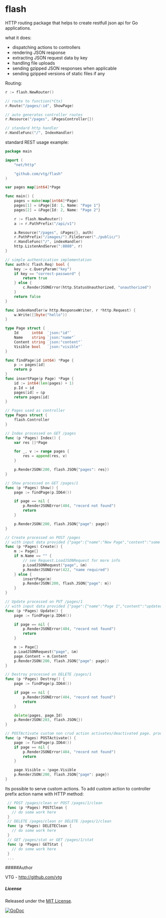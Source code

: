 flash
====
HTTP routing package that helps to create restfull json api for Go applications.

what it does:

 - dispatching actions to controllers
 - rendering JSON response
 - extracting JSON request data by key
 - handling file uploads
 - sending gzipped JSON responses when applicable
 - sending gzipped versions of static files if any

Routing:
```go
r := flash.NewRouter()

// route to function(*Ctx)
r.Route("/pages/:id", ShowPage)

// auto generates controller routes
r.Resource("/pages", &PagesController{})

// standard http handler
r.HandleFunc("/", IndexHandler)
```

standard REST usage example:

```go
package main

import (
	"net/http"

	"github.com/vtg/flash"
)

var pages map[int64]*Page

func main() {
	pages = make(map[int64]*Page)
	pages[1] = &Page{Id: 1, Name: "Page 1"}
	pages[2] = &Page{Id: 2, Name: "Page 2"}

	r := flash.NewRouter()
	a := r.PathPrefix("/api/v1")

	a.Resource("/pages", &Pages{}, auth)
	r.PathPrefix("/images/").FileServer("./public/")
	r.HandleFunc("/", indexHandler)
	http.ListenAndServe(":8080", r)
}

// simple authentication implementation
func auth(c flash.Req) bool {
	key := c.QueryParam("key")
	if key == "correct-password" {
		return true
	} else {
		c.RenderJSONError(http.StatusUnauthorized, "unauthorized")
	}
	return false
}

func indexHandler(w http.ResponseWriter, r *http.Request) {
	w.Write([]byte("hello"))
}

type Page struct {
	Id      int64  `json:"id"`
	Name    string `json:"name"`
	Content string `json:"content"`
	Visible bool   `json:"visible"`
}

func findPage(id int64) *Page {
	p := pages[id]
	return p
}
func insertPage(p Page) *Page {
	id := int64(len(pages) + 1)
	p.Id = id
	pages[id] = &p
	return pages[id]
}

// Pages used as controller
type Pages struct {
	flash.Controller
}

// Index processed on GET /pages
func (p *Pages) Index() {
	var res []*Page

	for _, v := range pages {
		res = append(res, v)
	}

	p.RenderJSON(200, flash.JSON{"pages": res})
}

// Show processed on GET /pages/1
func (p *Pages) Show() {
	page := findPage(p.ID64())

	if page == nil {
		p.RenderJSONError(404, "record not found")
		return
	}

	p.RenderJSON(200, flash.JSON{"page": page})
}

// Create processed on POST /pages
// with input data provided {"page":{"name":"New Page","content":"some content"}}
func (p *Pages) Create() {
	m := Page{}
	if m.Name == "" {
		// see Request.LoadJSONRequest for more info
		p.LoadJSONRequest("page", &m)
		p.RenderJSONError(422, "name required")
	} else {
		insertPage(m)
		p.RenderJSON(200, flash.JSON{"page": m})
	}
}

// Update processed on PUT /pages/1
// with input data provided {"page":{"name":"Page 1","content":"updated content"}}
func (p *Pages) Update() {
	page := findPage(p.ID64())

	if page == nil {
		p.RenderJSONError(404, "record not found")
		return
	}

	m := Page{}
	p.LoadJSONRequest("page", &m)
	page.Content = m.Content
	p.RenderJSON(200, flash.JSON{"page": page})
}

// Destroy processed on DELETE /pages/1
func (p *Pages) Destroy() {
	page := findPage(p.ID64())

	if page == nil {
		p.RenderJSONError(404, "record not found")
		return
	}

	delete(pages, page.Id)
	p.RenderJSON(203, flash.JSON{})
}

// POSTActivate custom non crud action activates/deactivated page. processed on POST /pages/1/activate
func (p *Pages) POSTActivate() {
	page := findPage(p.ID64())
	if page == nil {
		p.RenderJSONError(404, "record not found")
		return
	}

	page.Visible = !page.Visible
	p.RenderJSON(200, flash.JSON{"page": page})
}
```

Its possible to serve custom actions.
To add custom action to controller prefix action name with HTTP method:

```go
 // POST /pages/clean or POST /pages/1/clean
 func (p *Pages) POSTClean {
   // do some work here
 }
 // DELETE /pages/clean or DELETE /pages/1/clean
 func (p *Pages) DELETEClean {
   // do some work here
 }
 // GET /pages/stat or GET /pages/1/stat
 func (p *Pages) GETStat {
   // do some work here
 }
 ...
```

#####Author

VTG - http://github.com/vtg

##### License

Released under the [MIT License](http://www.opensource.org/licenses/MIT).

[![GoDoc](https://godoc.org/github.com/vtg/flash?status.png)](http://godoc.org/github.com/vtg/flash)
